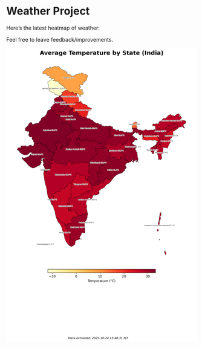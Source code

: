 # Weather Project

Here’s the latest heatmap of weather:

Feel free to leave feedback/improvements.

![India Heatmap](docs/assets/india_heatmap.png?v=FB347A)
